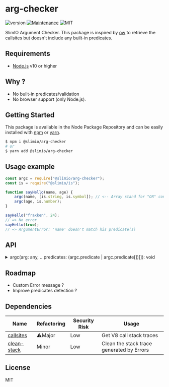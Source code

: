 # arg-checker
![version](https://img.shields.io/badge/version-0.1.0-blue.svg)
[![Maintenance](https://img.shields.io/badge/Maintained%3F-yes-green.svg)](https://github.com/SlimIO/is/commit-activity)
![MIT](https://img.shields.io/github/license/mashape/apistatus.svg)

SlimIO Argument Checker. This package is inspired by [ow](https://github.com/sindresorhus/ow#readme) to retrieve the callsites but doesn't include any built-in predicates.

## Requirements
- [Node.js](https://nodejs.org/en/) v10 or higher

## Why ?
- No built-in predicates/validation
- No browser support (only Node.js).

## Getting Started

This package is available in the Node Package Repository and can be easily installed with [npm](https://docs.npmjs.com/getting-started/what-is-npm) or [yarn](https://yarnpkg.com).

```bash
$ npm i @slimio/arg-checker
# or
$ yarn add @slimio/arg-checker
```

## Usage example
```js
const argc = require("@slimio/arg-checker");
const is = require("@slimio/is");

function sayHello(name, age) {
    argc(name, [is.string, is.symbol]); // <-- Array stand for "OR" condition
    argc(age, is.number);
}

sayHello("fraxken", 24);
// => No error
sayHello(true);
// => ArgumentError: 'name' doesn't match his predicate(s)
```

## API

<details><summary>argc(arg: any, ...predicates: (argc.predicate | argc.predicate[])[]): void</summary>
<br />

Check if **arg** match his predicates.

```js
const logValidInput = (input) => {
    argc(input, is.number, (num) => num > 10 && num < 20);
    // ...predicates are executing as && condition.
    console.log(input);
}

logValidInput(15);
// => No Error

logValidInput(50);
// => ArgumentError: 'input' doesn't match his predicate(s)
```
</details>

## Roadmap
- Custom Error message ?
- Improve predicates detection ?

## Dependencies

|Name|Refactoring|Security Risk|Usage|
|---|---|---|---|
|[callsites](https://github.com/sindresorhus/callsites#readme)|⚠️Major|Low|Get V8 call stack traces|
|[clean-stack](https://github.com/sindresorhus/clean-stack#readme)|Minor|Low|Clean the stack trace generated by Errors|

## License
MIT
